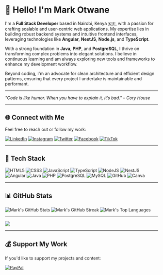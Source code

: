 # 👋 Hello! I'm Mark Otwane

I'm a **Full Stack Developer** based in Nairobi, Kenya 🇰🇪, with a passion for crafting scalable and user-centric web applications. My expertise lies in building robust backend systems and intuitive frontend interfaces, leveraging technologies like **Angular**, **NestJS**, **Node.js**, and **TypeScript**.

With a strong foundation in **Java**, **PHP**, and **PostgreSQL**, I thrive on transforming complex problems into elegant solutions. I believe in continuous learning and am always exploring new tools and frameworks to enhance my development workflow.

Beyond coding, I'm an advocate for clean architecture and efficient design patterns, ensuring that every project I undertake is maintainable and performant.

---

 *"Code is like humor. When you have to explain it, it’s bad." – Cory House*

---

## 🌐 Connect with Me

Feel free to reach out or follow my work:

[![LinkedIn](https://img.shields.io/badge/LinkedIn-%230077B5.svg?logo=linkedin&logoColor=white)](https://linkedin.com/in/markotwane)
[![Instagram](https://img.shields.io/badge/Instagram-%23E4405F.svg?logo=Instagram&logoColor=white)](https://instagram.com/otwanemark)
[![Twitter](https://img.shields.io/badge/Twitter-%231DA1F2.svg?logo=Twitter&logoColor=white)](https://twitter.com/markotwane)
[![Facebook](https://img.shields.io/badge/Facebook-%231877F2.svg?logo=Facebook&logoColor=white)](https://facebook.com/markotwane)
[![TikTok](https://img.shields.io/badge/TikTok-%23000000.svg?logo=TikTok&logoColor=white)](https://tiktok.com/@otwanemark254)

---

## 💼 Tech Stack

![HTML5](https://img.shields.io/badge/html5-%23E34F26.svg?style=for-the-badge&logo=html5&logoColor=white)
![CSS3](https://img.shields.io/badge/css3-%231572B6.svg?style=for-the-badge&logo=css3&logoColor=white)
![JavaScript](https://img.shields.io/badge/javascript-%23323330.svg?style=for-the-badge&logo=javascript&logoColor=%23F7DF1E)
![TypeScript](https://img.shields.io/badge/typescript-%23007ACC.svg?style=for-the-badge&logo=typescript&logoColor=white)
![NodeJS](https://img.shields.io/badge/node.js-6DA55F?style=for-the-badge&logo=node.js&logoColor=white)
![NestJS](https://img.shields.io/badge/nestjs-%23E0234E.svg?style=for-the-badge&logo=nestjs&logoColor=white)
![Angular](https://img.shields.io/badge/angular-%23DD0031.svg?style=for-the-badge&logo=angular&logoColor=white)
![Java](https://img.shields.io/badge/java-%23ED8B00.svg?style=for-the-badge&logo=openjdk&logoColor=white)
![PHP](https://img.shields.io/badge/php-%23777BB4.svg?style=for-the-badge&logo=php&logoColor=white)
![PostgreSQL](https://img.shields.io/badge/postgres-%23316192.svg?style=for-the-badge&logo=postgresql&logoColor=white)
![MySQL](https://img.shields.io/badge/mysql-4479A1.svg?style=for-the-badge&logo=mysql&logoColor=white)
![GitHub](https://img.shields.io/badge/github-%23121011.svg?style=for-the-badge&logo=github&logoColor=white)
![Canva](https://img.shields.io/badge/Canva-%2300C4CC.svg?style=for-the-badge&logo=Canva&logoColor=white)

---

## 📊 GitHub Stats

![Mark's GitHub Stats](https://github-readme-stats.vercel.app/api?username=MarkOtwane&theme=dark&hide_border=false&include_all_commits=true&count_private=true)
![Mark's GitHub Streak](https://nirzak-streak-stats.vercel.app/?user=MarkOtwane&theme=dark&hide_border=false)
![Mark's Top Languages](https://github-readme-stats.vercel.app/api/top-langs/?username=MarkOtwane&theme=dark&hide_border=false&include_all_commits=true&count_private=true&layout=compact)

---

[![](https://visitcount.itsvg.in/api?id=MarkOtwane&icon=0&color=0)](https://visitcount.itsvg.in)

---

## 💰 Support My Work

If you'd like to support my projects and content:

[![PayPal](https://img.shields.io/badge/PayPal-00457C?style=for-the-badge&logo=paypal&logoColor=white)](https://paypal.me/otwanemark254@gmail.com)
